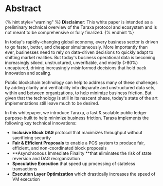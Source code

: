 # Abstract

{% hint style="warning" %}
**Disclaimer**: This white paper is intended as a preliminary technical overview of the Taraxa protocol and ecosystem and is not meant to be comprehensive or fully finalized.
{% endhint %}

In today's rapidly-changing global economy, every business sector is driven to go faster, better, and cheaper simultaneously. More importantly than ever, businesses need to rely on data-driven decisions to quickly adapt to shifting market realities. But today's business operational data is becoming increasingly siloed, unstructured, unverifiable, and mostly (>80%) uncaptured, driving increasingly misinformed decisions that hold back innovation and scaling. 

Public blockchain technology can help to address many of these challenges by adding clarity and verifiability into disparate and unstructured data sets, within and between organizations, to help minimize business friction. But given that the technology is still in its nascent phase, today's state of the art implementations still leave much to be desired.  

In this whitepaper, we introduce Taraxa, a fast & scalable public ledger purpose-built to help minimize business friction. Taraxa implements the following key technical innovations: 

* **Inclusive Block DAG** protocol that maximizes throughput without sacrificing security
* **Fair & Efficient Proposals** to enable a POS system to produce fair, efficient, and non-coordinated block proposals
* **Asynchronous Immediate Finality **that eliminates the risk of state reversion and DAG reorganization
* **Speculative Execution** that speed up processing of stateless transactions
* **Execution Layer Optimization** which drastically increases the speed of VM execution
